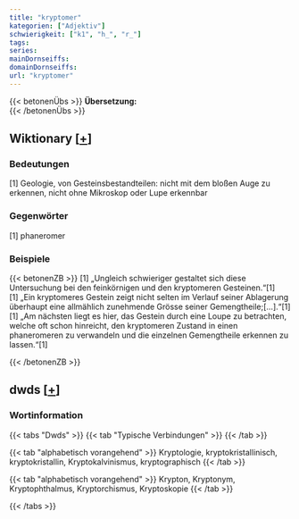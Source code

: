 ```yaml
---
title: "kryptomer"
kategorien: ["Adjektiv"]
schwierigkeit: ["k1", "h_", "r_"]
tags:
series:
mainDornseiffs:
domainDornseiffs:
url: "kryptomer"
---
```


{{< betonenÜbs >}}
**Übersetzung:**  
{{< /betonenÜbs >}}

## Wiktionary [[+](https://de.wiktionary.org/wiki/kryptomer)]

### Bedeutungen
[1] Geologie, von Gesteinsbestandteilen: nicht mit dem bloßen Auge zu erkennen, nicht ohne Mikroskop oder Lupe erkennbar  

### Gegenwörter
[1] phaneromer  

### Beispiele
{{< betonenZB >}}
[1] „Ungleich schwieriger gestaltet sich diese Untersuchung bei den feinkörnigen und den kryptomeren Gesteinen.“[1]  
[1] „Ein kryptomeres Gestein zeigt nicht selten im Verlauf seiner Ablagerung überhaupt eine allmählich zunehmende Grösse seiner Gemengtheile;[…].“[1]  
[1] „Am nächsten liegt es hier, das Gestein durch eine Loupe zu betrachten, welche oft schon hinreicht, den kryptomeren Zustand in einen phaneromeren zu verwandeln und die einzelnen Gemengtheile erkennen zu lassen.“[1]  

{{< /betonenZB >}}


## dwds [[+](https://www.dwds.de/wb/kryptomer)]

### Wortinformation
{{< tabs "Dwds" >}}
{{< tab "Typische Verbindungen" >}}
{{< /tab >}}

{{< tab "alphabetisch vorangehend" >}}
Kryptologie, kryptokristallinisch, kryptokristallin, Kryptokalvinismus, kryptographisch
{{< /tab >}}

{{< tab "alphabetisch vorangehend" >}}
Krypton, Kryptonym, Kryptophthalmus, Kryptorchismus, Kryptoskopie
{{< /tab >}}

{{< /tabs >}}

